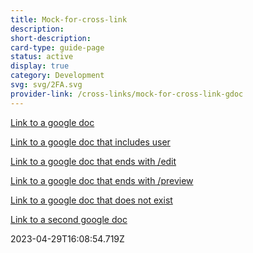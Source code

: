 ```yaml
---
title: Mock-for-cross-link
description: 
short-description: 
card-type: guide-page
status: active
display: true
category: Development
svg: svg/2FA.svg
provider-link: /cross-links/mock-for-cross-link-gdoc
---
```

<div class="content-section">
<div class="section-container" markdown="1">

[Link to a google doc](https://docs.google.com/document/d/mock-gdocid-for-testprHfq)


[Link to a google doc that includes user](https://docs.google.com/document/d/mock-gdocid-for-testprHfq)


[Link to a  google doc that ends with /edit](https://docs.google.com/document/d/mock-gdocid-for-testprHfq)


[Link to a  google doc that ends with /preview](https://docs.google.com/document/d/mock-gdocid-for-testprHfq)


[Link to a  google doc that does not exist](https://docs.google.com/document/d/mock-id-does-not-exist)


[Link to a second google doc](https://docs.google.com/document/d/second-google-doc)
</div>
</div> 2023-04-29T16:08:54.719Z